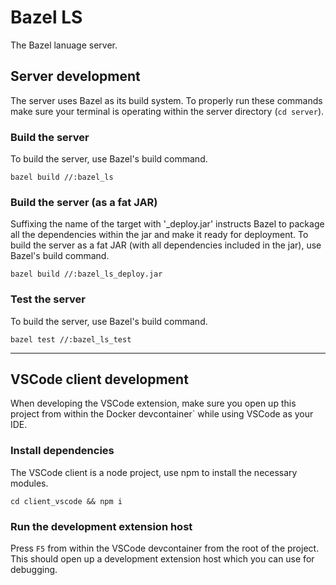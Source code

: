 # **Bazel LS**

The Bazel lanuage server.

## **Server development**

The server uses Bazel as its build system. To properly run these commands make sure your terminal is operating within the server directory (`cd server`).

### **Build the server**

To build the server, use Bazel's build command.

```
bazel build //:bazel_ls
```

### **Build the server (as a fat JAR)**

Suffixing the name of the target with '\_deploy.jar' instructs Bazel to package all the dependencies within the jar and make it ready for deployment. To build the server as a fat JAR (with all dependencies included in the jar), use Bazel's build command.

```
bazel build //:bazel_ls_deploy.jar
```

### **Test the server**

To build the server, use Bazel's build command.

```
bazel test //:bazel_ls_test
```

---

## **VSCode client development**

When developing the VSCode extension, make sure you open up this project from within the Docker devcontainer` while using VSCode as your IDE.

### **Install dependencies**

The VSCode client is a node project, use npm to install the necessary modules.

```
cd client_vscode && npm i
```

### **Run the development extension host**

Press `F5` from within the VSCode devcontainer from the root of the project. This should open up a development extension host which you can use for debugging.
